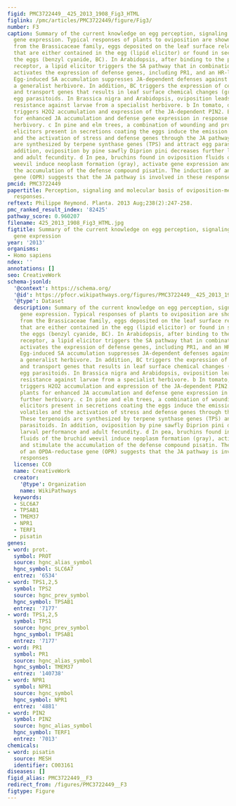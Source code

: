 ```yaml
---
figid: PMC3722449__425_2013_1908_Fig3_HTML
figlink: /pmc/articles/PMC3722449/figure/Fig3/
number: F3
caption: Summary of the current knowledge on egg perception, signaling and defense
  gene expression. Typical responses of plants to oviposition are shown. a In plants
  from the Brassicaceae family, eggs deposited on the leaf surface release elicitors
  that are either contained in the egg (lipid elicitor) or found in secretions coating
  the eggs (benzyl cyanide, BC). In Arabidopsis, after binding to the putative LecRK-I.8
  receptor, a lipid elicitor triggers the SA pathway that in combination with ROS
  activates the expression of defense genes, including PR1, and an HR-like necrosis.
  Egg-induced SA accumulation suppresses JA-dependent defenses against larvae from
  a generalist herbivore. In addition, BC triggers the expression of cell wall metabolism
  and transport genes that results in leaf surface chemical changes (gray) arresting
  egg parasitoids. In Brassica nigra and Arabidopsis, oviposition leads to induced
  resistance against larvae from a specialist herbivore. b In tomato, oviposition
  triggers H2O2 accumulation and expression of the JA-dependent PIN2. Eggs prime plants
  for enhanced JA accumulation and defense gene expression in response to further
  herbivory. c In pine and elm trees, a combination of wounding and proteinaceous
  elicitors present in secretions coating the eggs induce the emission of plant volatiles
  and the activation of stress and defense genes through the JA pathway. These terpenoids
  are synthesized by terpene synthase genes (TPS) and attract egg parasitoids. In
  addition, oviposition by pine sawfly Diprion pini decreases further larval performance
  and adult fecundity. d In pea, bruchins found in oviposition fluids of the bruchid
  weevil induce neoplasm formation (gray), activate gene expression and stimulate
  the accumulation of the defense compound pisatin. The induction of an OPDA-reductase
  gene (OPR) suggests that the JA pathway is involved in these responses
pmcid: PMC3722449
papertitle: Perception, signaling and molecular basis of oviposition-mediated plant
  responses.
reftext: Philippe Reymond. Planta. 2013 Aug;238(2):247-258.
pmc_ranked_result_index: '82425'
pathway_score: 0.960207
filename: 425_2013_1908_Fig3_HTML.jpg
figtitle: Summary of the current knowledge on egg perception, signaling and defense
  gene expression
year: '2013'
organisms:
- Homo sapiens
ndex: ''
annotations: []
seo: CreativeWork
schema-jsonld:
  '@context': https://schema.org/
  '@id': https://pfocr.wikipathways.org/figures/PMC3722449__425_2013_1908_Fig3_HTML.html
  '@type': Dataset
  description: Summary of the current knowledge on egg perception, signaling and defense
    gene expression. Typical responses of plants to oviposition are shown. a In plants
    from the Brassicaceae family, eggs deposited on the leaf surface release elicitors
    that are either contained in the egg (lipid elicitor) or found in secretions coating
    the eggs (benzyl cyanide, BC). In Arabidopsis, after binding to the putative LecRK-I.8
    receptor, a lipid elicitor triggers the SA pathway that in combination with ROS
    activates the expression of defense genes, including PR1, and an HR-like necrosis.
    Egg-induced SA accumulation suppresses JA-dependent defenses against larvae from
    a generalist herbivore. In addition, BC triggers the expression of cell wall metabolism
    and transport genes that results in leaf surface chemical changes (gray) arresting
    egg parasitoids. In Brassica nigra and Arabidopsis, oviposition leads to induced
    resistance against larvae from a specialist herbivore. b In tomato, oviposition
    triggers H2O2 accumulation and expression of the JA-dependent PIN2. Eggs prime
    plants for enhanced JA accumulation and defense gene expression in response to
    further herbivory. c In pine and elm trees, a combination of wounding and proteinaceous
    elicitors present in secretions coating the eggs induce the emission of plant
    volatiles and the activation of stress and defense genes through the JA pathway.
    These terpenoids are synthesized by terpene synthase genes (TPS) and attract egg
    parasitoids. In addition, oviposition by pine sawfly Diprion pini decreases further
    larval performance and adult fecundity. d In pea, bruchins found in oviposition
    fluids of the bruchid weevil induce neoplasm formation (gray), activate gene expression
    and stimulate the accumulation of the defense compound pisatin. The induction
    of an OPDA-reductase gene (OPR) suggests that the JA pathway is involved in these
    responses
  license: CC0
  name: CreativeWork
  creator:
    '@type': Organization
    name: WikiPathways
  keywords:
  - SLC6A7
  - TPSAB1
  - TMEM37
  - NPR1
  - TERF1
  - pisatin
genes:
- word: prot.
  symbol: PROT
  source: hgnc_alias_symbol
  hgnc_symbol: SLC6A7
  entrez: '6534'
- word: TPS1,2,5
  symbol: TPS2
  source: hgnc_prev_symbol
  hgnc_symbol: TPSAB1
  entrez: '7177'
- word: TPS1,2,5
  symbol: TPS1
  source: hgnc_prev_symbol
  hgnc_symbol: TPSAB1
  entrez: '7177'
- word: PR1
  symbol: PR1
  source: hgnc_alias_symbol
  hgnc_symbol: TMEM37
  entrez: '140738'
- word: NPR1
  symbol: NPR1
  source: hgnc_symbol
  hgnc_symbol: NPR1
  entrez: '4881'
- word: PIN2
  symbol: PIN2
  source: hgnc_alias_symbol
  hgnc_symbol: TERF1
  entrez: '7013'
chemicals:
- word: pisatin
  source: MESH
  identifier: C003161
diseases: []
figid_alias: PMC3722449__F3
redirect_from: /figures/PMC3722449__F3
figtype: Figure
---
```

